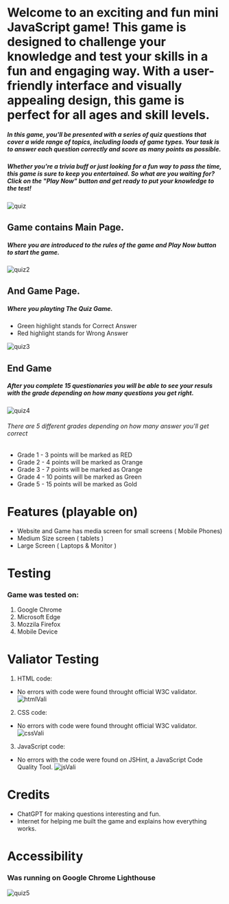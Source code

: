 # Welcome to an exciting and fun mini JavaScript game! This game is designed to challenge your knowledge and test your skills in a fun and engaging way. With a user-friendly interface and visually appealing design, this game is perfect for all ages and skill levels.

##### In this game, you'll be presented with a series of quiz questions that cover a wide range of topics, including loads of game types. Your task is to answer each question correctly and score as many points as possible.

##### Whether you're a trivia buff or just looking for a fun way to pass the time, this game is sure to keep you entertained. So what are you waiting for? Click on the "Play Now" button and get ready to put your knowledge to the test!

![quiz](https://github.com/Fwhiterabbit/game-quiz/assets/122694703/06009425-ef57-41c0-b02d-2f6d3d8363d4)
 
 ## Game contains Main Page.
 ##### Where you are introduced to the rules of the game and Play Now button to start the game.
 ![quiz2](https://github.com/Fwhiterabbit/game-quiz/assets/122694703/eb8e2483-760f-46c7-a37c-ecee0a78de6c)
 ## And Game Page.
 ##### Where you playting The Quiz Game.
   * Green highlight stands for Correct Answer
   * Red highlight stands for Wrong Answer

 ![quiz3](https://github.com/Fwhiterabbit/game-quiz/assets/122694703/1d7cf819-5a4a-40cd-bafb-07862bc61430)
 
 ## End Game
 ##### After you complete 15 questionaries you will be able to see your resuls with the grade depending on how many questions you get right.
 ![quiz4](https://github.com/Fwhiterabbit/game-quiz/assets/122694703/fae1142a-8fcb-46d2-ad7f-478e6119ea0e)
 ###### There are 5 different grades depending on how many answer you'll get correct
   * Grade 1 - 3 points will be marked as RED
   * Grade 2 - 4 points will be marked as Orange
   * Grade 3 - 7 points will be marked as Orange
   * Grade 4 - 10 points will be marked as Green
   * Grade 5 - 15 points will be marked as Gold


# Features (playable on)
  * Website and Game has media screen for small screens ( Mobile Phones)
  * Medium Size screen ( tablets )
  * Large Screen ( Laptops & Monitor )

# Testing
### Game was tested on:
1. Google Chrome
2. Microsoft Edge
3. Mozzila Firefox
4. Mobile Device

# Valiator Testing
1. HTML code:
- No errors with code were found throught official W3C validator.
![htmlVali](https://github.com/Fwhiterabbit/game-quiz/assets/122694703/e0e9ff70-daac-4d80-af32-d653cf9772d5)
2. CSS code:
- No errors with code were found throught official W3C validator.
![cssVali](https://github.com/Fwhiterabbit/game-quiz/assets/122694703/64cffc86-56d7-4585-bbd8-f242ed2d656f)
3. JavaScript code:
- No errors with the code were found on JSHint, a JavaScript Code Quality Tool.
![jsVali](https://github.com/Fwhiterabbit/game-quiz/assets/122694703/61e7b6ce-129e-4ed0-814f-0eb1c94e3cef)

# Credits
- ChatGPT for making questions interesting and fun.
- Internet for helping me built the game and explains how everything works.

# Accessibility 
### Was running on Google Chrome Lighthouse
![quiz5](https://github.com/Fwhiterabbit/game-quiz/assets/122694703/af69f728-9ea2-4e09-970c-abfe7c07910f)
